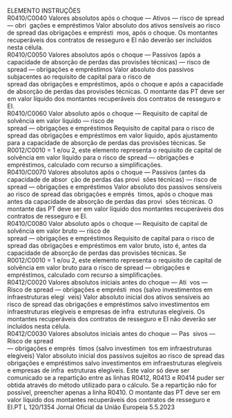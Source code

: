  
ELEMENTO  INSTRUÇÕES  
R0410/C0040  Valores absolutos após o 
choque — Ativos — 
risco de  spread  — obri ­
gações e empréstimos  Valor absoluto dos ativos sensíveis ao risco de  spread  das obrigações e emprésti ­
mos, após o choque. 
Os montantes recuperáveis dos contratos de resseguro e EI não deverão ser 
incluídos nesta célula.  
R0410/C0050  Valores absolutos após o 
choque — Passivos (após 
a capacidade de absorção 
de perdas das provisões 
técnicas) — risco de  
spread  — obrigações e 
empréstimos  Valor absoluto dos passivos subjacentes ao requisito de capital para o risco de  
spread  das obrigações e empréstimos, após o choque e após a capacidade de 
absorção de perdas das provisões técnicas. 
O montante das PT deve ser em valor líquido dos montantes recuperáveis dos 
contratos de resseguro e EI.  
R0410/C0060  Valor absoluto após o 
choque — Requisito de 
capital de solvência em 
valor líquido — risco de  
spread  — obrigações e 
empréstimos  Requisito de capital para o risco de  spread  das obrigações e empréstimos em valor 
líquido, após ajustamento para a capacidade de absorção de perdas das provisões 
técnicas. 
Se R0012/C0010 = 1 e/ou 2, este elemento representa o requisito de capital de 
solvência em valor líquido para o risco de  spread  — obrigações e empréstimos, 
calculado com recurso a simplificações.  
R0410/C0070  Valores absolutos após o 
choque — Passivos (antes 
da capacidade de absor ­
ção de perdas das provi ­
sões técnicas) — risco de  
spread  — obrigações e 
empréstimos  Valor absoluto dos passivos sensíveis ao risco de  spread  das obrigações e emprés ­
timos, após o choque mas antes da capacidade de absorção de perdas das provi ­
sões técnicas. 
O montante das PT deve ser em valor líquido dos montantes recuperáveis dos 
contratos de resseguro e EI.  
R0410/C0080  Valor absoluto após o 
choque — Requisito de 
capital de solvência em 
valor bruto — risco de  
spread  — obrigações e 
empréstimos  Requisito de capital para o risco de  spread  das obrigações e empréstimos em valor 
bruto, isto é, antes da capacidade de absorção de perdas das provisões técnicas. 
Se R0012/C0010 = 1 e/ou 2, este elemento representa o requisito de capital de 
solvência em valor bruto para o risco de  spread  — obrigações e empréstimos, 
calculado com recurso a simplificações.  
R0412/C0020  Valores absolutos iniciais 
antes do choque — Ati ­
vos — Risco de  spread  — 
obrigações e emprésti ­
mos (salvo investimentos 
em infraestruturas elegí ­
veis)  Valor absoluto inicial dos ativos sensíveis ao risco de  spread  das obrigações e 
empréstimos salvo investimentos em infraestruturas elegíveis e empresas de infra ­
estruturas elegíveis. 
Os montantes recuperáveis dos contratos de resseguro e EI não deverão ser 
incluídos nesta célula.  
R0412/C0030  Valores absolutos iniciais 
antes do choque — Pas ­
sivos — Risco de  spread  
— obrigações e emprés ­
timos (salvo investimen ­
tos em infraestruturas 
elegíveis)  Valor absoluto inicial dos passivos sujeitos ao risco de  spread  das obrigações e 
empréstimos salvo investimentos em infraestruturas elegíveis e empresas de infra ­
estruturas elegíveis. Este valor só deve ser comunicado se a repartição entre as 
linhas R0412, R0413 e R0414 puder ser obtida através do método utilizado para 
o cálculo. Se a repartição não for possível, preencher apenas a linha R0410. 
O montante das PT deve ser em valor líquido dos montantes recuperáveis dos 
contratos de resseguro e EI.PT  L 120/1354 Jornal Oficial da União Europeia 5.5.2023